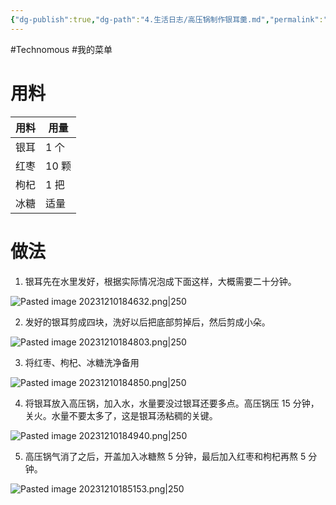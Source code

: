 ```yaml
---
{"dg-publish":true,"dg-path":"4.生活日志/高压锅制作银耳羹.md","permalink":"/4.生活日志/高压锅制作银耳羹/","created":"2023-12-10T18:43:09.000+08:00","updated":"2024-02-28T13:25:18.000+08:00"}
---
```


#Technomous #我的菜单

# 用料

| 用料 | 用量  |
| ---- | ----- |
| 银耳 | 1 个  |
| 红枣 | 10 颗 |
| 枸杞 | 1 把  |
| 冰糖 | 适量      |

# 做法

1. 银耳先在水里发好，根据实际情况泡成下面这样，大概需要二十分钟。

![Pasted image 20231210184632.png|250](/img/user/0.Asset/resource/Pasted%20image%2020231210184632.png)

2. 发好的银耳剪成四块，洗好以后把底部剪掉后，然后剪成小朵。

![Pasted image 20231210184803.png|250](/img/user/0.Asset/resource/Pasted%20image%2020231210184803.png)

3. 将红枣、枸杞、冰糖洗净备用

![Pasted image 20231210184850.png|250](/img/user/0.Asset/resource/Pasted%20image%2020231210184850.png)

4. 将银耳放入高压锅，加入水，水量要没过银耳还要多点。高压锅压 15 分钟，关火。水量不要太多了，这是银耳汤粘稠的关键。

![Pasted image 20231210184940.png|250](/img/user/0.Asset/resource/Pasted%20image%2020231210184940.png)

5. 高压锅气消了之后，开盖加入冰糖熬 5 分钟，最后加入红枣和枸杞再熬 5 分钟。

![Pasted image 20231210185153.png|250](/img/user/0.Asset/resource/Pasted%20image%2020231210185153.png)